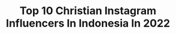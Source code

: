 ---
title: Top 10 Christian Instagram Influencers In Indonesia In 2022
description: >-
  Find top christian Instagram influencers in Indonesia in 2022. Most popular hashtags: #dirumahaja #tiktok #africageographic.
platform: Instagram
hits: 154
text_top: Discover the best Instagram profiles on inBeat.
text_bottom: Our database aggregates 154 Instagram influencers like this in Indonesia for you to connect with.
profiles:
  - username: "eatwithkoko"
    fullname: >-
      Christian
    bio: >-
      🍵@djamoe.co 🍜@nyswanlaksa.co 📸@christianian . 🎶TikTok : eatwithkoko . Whatsapp👇🏻
    location: "Indonesia"
    followers: 41243
    engagement: 41
    commentsToLikes: 0.147245
    id: ck14iiu0jfmel0i197cu9vlzk
    verified: false
    hashtags: "#mbventura, #kulogroup, #eatwithkoko, #grabfood"
  - username: "hi.selinahalim"
    fullname: >-
      Baby Selina Halim 💖
    bio: >-
      First Daughter of Christian Halim & @Stella_Virgo 🌟 #SelinaHalim 🏡 JKT 👯 Lets be friends @ohanamanagement
    location: "Indonesia"
    followers: 64359
    engagement: 364
    commentsToLikes: 0.037029
    id: ck9we48hoiih50j78moqixxft
    verified: false
    hashtags: "#selinahalim, #dirumahaja, #trackeasy, #psbb"
  - username: "tiffofili"
    fullname: >-
      Tiffany Porter
    bio: >-
      Christian. Wife. Mother. 2 x Olympian (#TeamAdidas ///). Pharmacist. AKA 💗💚 #Blessed Snapchat 👻: tiffporter
    location: "Indonesia"
    followers: 26256
    engagement: 148
    commentsToLikes: 0.084052
    id: ck5qeiv2b0ph90i115lq1vpx7
    verified: true
    hashtags: "#mommyandme, #tokyo2022, #teamadidas, #chichimama"
  - username: "chindymariad"
    fullname: >-
      𝘾𝙝𝙞𝙣𝙙𝙮𝙢𝙖𝙧𝙞𝙖𝙙💙
    bio: >-
      Psalm 145:17 BA🦋 @aritmatika.ordinate @slimbeautycare @etham_skincare @drunken.auction +62 896 9066 7399 (Christian)
    location: "Indonesia"
    followers: 348439
    engagement: 404
    commentsToLikes: 0.010209
    id: ckaoxuh03et2d0i78q004aumk
    verified: false
    hashtags: "#seminggujadisultan"
  - username: "fenny_fennyyy"
    fullname: >-
      Fenny
    bio: >-
      2001 | Christian✝️ 💙ENDORSEMENT/PP inq? 💙Catalouge Shoot/Photoshoot inq? •DM📩
    location: "Indonesia"
    followers: 57770
    engagement: 565
    commentsToLikes: 0.020129
    id: ck0vv9xgzo72s0i194zgmp5yj
    verified: false
    hashtags: "#tiktok, #dirumahaja, #prochizgoldslices, #stayslimnfit"
  - username: "indomusikteam"
    fullname: >-
      INDOMUSIK TEAM
    bio: >-
      Musisi nya @indomusikgram Dibentuk dan diarahkan oleh @christianbong Dijagain sama @indomusikgroup
    location: "Indonesia"
    followers: 30355
    engagement: 538
    commentsToLikes: 0.019517
    id: ck9haglv2cggc0j78z17lpmbi
    verified: false
    hashtags: "#vokalplus, #kolabodrex, #rossa, #indomusikteam"
  - username: "gme_id"
    fullname: >-
      GOOD MORNING EVERYONE
    bio: >-
      Contact Person: 082173342354 Tian Email: christian.sipassy@sonymusic.com @diorsani / @danielbelzaa / @yuliperkasa / @erwinhadinata.gme / @kunyixkriboo
    location: "Indonesia"
    followers: 15690
    engagement: 396
    commentsToLikes: 0.020056
    id: ck0vxu12x0q9o0i19y253zdza
    verified: false
    hashtags: "#bbc, #bukanbegitucaramu, #goodmorningeveryone, #darikitauntukkita"
  - username: "katakataiman"
    fullname: >-
      KATA KATA IMAN KRISTEN
    bio: >-
      It's not about christians or catholics, it's about Jesus! Follow @katakataiman for support Partnership klik👇
    location: "Indonesia"
    followers: 67762
    engagement: 361
    commentsToLikes: 0.013892
    id: ckap1msifv8260i787eqcytbt
    verified: false
    hashtags: "#renunganhariankristen, #inspirasikristen, #khotbahkristen, #kasihyesus"
  - username: "evoleneofficial"
    fullname: >-
      Evolene - PROVEN FITNESS SUPPS
    bio: >-
      🔥SIMPLIFY FITNESS BY BUILDING YOUR MUSCLE #ThatsMyEvolution Founded by @christiandicky +628119298893 Promo surplus kalori / 15 days challenge👇
    location: "Indonesia"
    followers: 76933
    engagement: 93
    commentsToLikes: 0.033775
    id: ck0vvg15eoz4k0i19c6rpxboj
    verified: false
    hashtags: "#dirumahaja, #teamsurpluskalori, #timsurpluskalori"
  - username: "christianals"
    fullname: >-
      Christian Als🇩🇰
    bio: >-
      Travel | Adventure | Landscape Photographer, filmmaker and YouTube ⬇️ Lightroom Presets & Prints ⬇️ Adventure Photography Workshops ⬇️ My channel!
    location: "Indonesia"
    followers: 32569
    engagement: 497
    commentsToLikes: 0.029801
    id: ck0u0dh95tfzl0i19a4m4s8n7
    verified: false
    hashtags: "#mynorthadventure, #natgeotravelpic, #takemoreadventures, #voyaged"
---